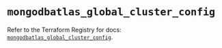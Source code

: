 # `mongodbatlas_global_cluster_config`

Refer to the Terraform Registry for docs: [`mongodbatlas_global_cluster_config`](https://registry.terraform.io/providers/mongodb/mongodbatlas/1.15.0/docs/resources/global_cluster_config).
